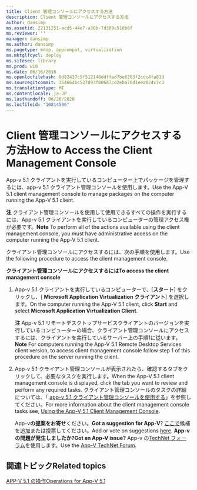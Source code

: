 ```yaml
---
title: Client 管理コンソールにアクセスする方法
description: Client 管理コンソールにアクセスする方法
author: dansimp
ms.assetid: 22131251-acd5-44e7-a30b-7d389c518b6f
ms.reviewer: ''
manager: dansimp
ms.author: dansimp
ms.pagetype: mdop, appcompat, virtualization
ms.mktglfcycl: deploy
ms.sitesec: library
ms.prod: w10
ms.date: 06/16/2016
ms.openlocfilehash: 0d82437c5f512148ddffad7be6263f2cdc4fa81d
ms.sourcegitcommit: 354664bc527d93f80687cd2eba70d1eea024c7c3
ms.translationtype: MT
ms.contentlocale: ja-JP
ms.lasthandoff: 06/26/2020
ms.locfileid: "10814506"
---
```

# <span data-ttu-id="adb5c-103">Client 管理コンソールにアクセスする方法</span><span class="sxs-lookup"><span data-stu-id="adb5c-103">How to Access the Client Management Console</span></span>


<span data-ttu-id="adb5c-104">App-v 5.1 クライアントを実行しているコンピューター上でパッケージを管理するには、app-v 5.1 クライアント管理コンソールを使用します。</span><span class="sxs-lookup"><span data-stu-id="adb5c-104">Use the App-V 5.1 client management console to manage packages on the computer running the App-V 5.1 client.</span></span>

<span data-ttu-id="adb5c-105">**注** クライアント管理コンソールを使用して使用できるすべての操作を実行するには、App-v 5.1 クライアントを実行しているコンピューターの管理アクセス権が必要です。</span><span class="sxs-lookup"><span data-stu-id="adb5c-105">**Note** To perform all of the actions available using the client management console, you must have administrative access on the computer running the App-V 5.1 client.</span></span>

 

<span data-ttu-id="adb5c-106">クライアント管理コンソールにアクセスするには、次の手順を使用します。</span><span class="sxs-lookup"><span data-stu-id="adb5c-106">Use the following procedure to access the client management console.</span></span>

**<span data-ttu-id="adb5c-107">クライアント管理コンソールにアクセスするには</span><span class="sxs-lookup"><span data-stu-id="adb5c-107">To access the client management console</span></span>**

1.  <span data-ttu-id="adb5c-108">App-v 5.1 クライアントを実行しているコンピューターで、[**スタート**] をクリックし、[ **Microsoft Application Virtualization クライアント**] を選択します。</span><span class="sxs-lookup"><span data-stu-id="adb5c-108">On the computer running the App-V 5.1 client, click **Start** and select **Microsoft Application Virtualization Client**.</span></span>

    <span data-ttu-id="adb5c-109">**注** App-v 5.1 リモートデスクトップサービスクライアントのバージョンを実行しているコンピューターの場合、クライアント管理コンソールにアクセスするには、クライアントを実行しているサーバー上の手順1に従います。</span><span class="sxs-lookup"><span data-stu-id="adb5c-109">**Note** For computers running the App-V 5.1 Remote Desktop Services client version, to access client management console follow step 1 of this procedure on the server running the client.</span></span>

     

2.  <span data-ttu-id="adb5c-110">App-v 5.1 クライアント管理コンソールが表示されたら、確認するタブをクリックして、必要なタスクを実行します。</span><span class="sxs-lookup"><span data-stu-id="adb5c-110">When the App-V 5.1 client management console is displayed, click the tab you want to review and perform any required tasks.</span></span> <span data-ttu-id="adb5c-111">クライアント管理コンソールのタスクの詳細については、「 [app-v 5.1 クライアント管理コンソールを使用する](using-the-app-v-51-client-management-console.md)」を参照してください。</span><span class="sxs-lookup"><span data-stu-id="adb5c-111">For more information about the client management console tasks see, [Using the App-V 5.1 Client Management Console](using-the-app-v-51-client-management-console.md).</span></span>

    <span data-ttu-id="adb5c-112">App-v**の提案をお寄せ**ください。</span><span class="sxs-lookup"><span data-stu-id="adb5c-112">**Got a suggestion for App-V**?</span></span> <span data-ttu-id="adb5c-113">[ここで](http://appv.uservoice.com/forums/280448-microsoft-application-virtualization)候補を追加または投票してください。</span><span class="sxs-lookup"><span data-stu-id="adb5c-113">Add or vote on suggestions [here](http://appv.uservoice.com/forums/280448-microsoft-application-virtualization).</span></span> **<span data-ttu-id="adb5c-114">App-v の問題が発生しましたか?</span><span class="sxs-lookup"><span data-stu-id="adb5c-114">Got an App-V issue?</span></span>** <span data-ttu-id="adb5c-115">App-v の[TechNet フォーラム](https://social.technet.microsoft.com/Forums/home?forum=mdopappv)を使用します。</span><span class="sxs-lookup"><span data-stu-id="adb5c-115">Use the [App-V TechNet Forum](https://social.technet.microsoft.com/Forums/home?forum=mdopappv).</span></span>

## <span data-ttu-id="adb5c-116">関連トピック</span><span class="sxs-lookup"><span data-stu-id="adb5c-116">Related topics</span></span>


[<span data-ttu-id="adb5c-117">APP-V 5.1 の操作</span><span class="sxs-lookup"><span data-stu-id="adb5c-117">Operations for App-V 5.1</span></span>](operations-for-app-v-51.md)

 

 





